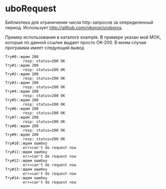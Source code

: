 # uboRequest

Библиотека для ограничения числа http-запросов за опеределенный период. Использует http://github.com/nikonor/uroboros.

Пример использования в каталоге example. В примере указан мой МОК, которые по данной ссылке выдает просто OK-200. В моем случае программа имеет следующий вывод

```
Try#0::ждем 200
        resp: status=200 OK
Try#1::ждем 200
        resp: status=200 OK
Try#2::ждем 200
        resp: status=200 OK
Try#3::ждем 200
        resp: status=200 OK
Try#4::ждем 200
        resp: status=200 OK
Try#5::ждем 200
        resp: status=200 OK
Try#6::ждем 200
        resp: status=200 OK
Try#7::ждем 200
        resp: status=200 OK
Try#8::ждем 200
        resp: status=200 OK
Try#9::ждем 200
        resp: status=200 OK
Try#10::ждем ошибку
        err=can't do request now
Try#11::ждем ошибку
        err=can't do request now
Try#12::ждем ошибку
        err=can't do request now
Try#13::ждем ошибку
        err=can't do request now
Try#14::ждем ошибку
        err=can't do request now

```